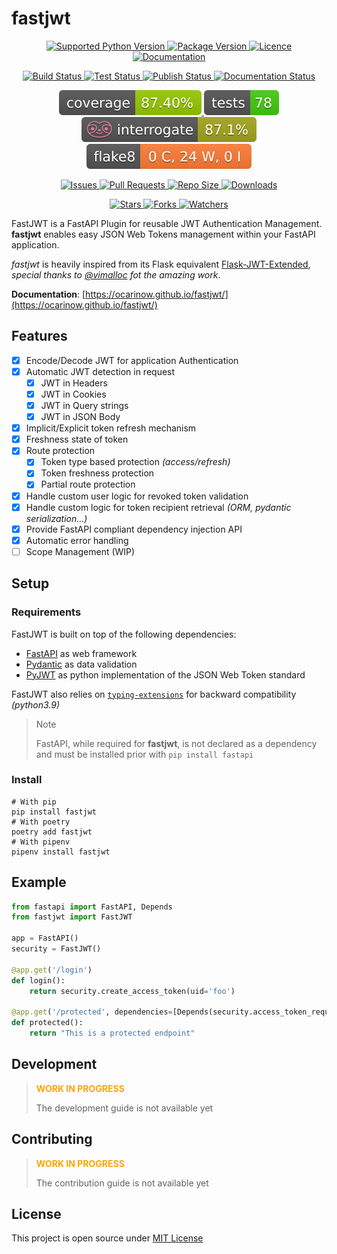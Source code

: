 # fastjwt
<!-- Base badges -->
<p style="text-align:center;">
    <a href="https://github.com/ocarinow/fastjwt">
        <img src="https://img.shields.io/pypi/pyversions/fastjwt" alt="Supported Python Version" />
    </a>
    <a href="https://pypi.org/project/fastjwt">
        <img src="https://img.shields.io/pypi/v/fastjwt" alt="Package Version" />
    </a>
    <a href="https://github.com/ocarinow/fastjwt/blob/main/LICENSE">
        <img src="https://img.shields.io/github/license/ocarinow/fastjwt" alt="Licence" />
    </a>
    <a href="https://ocarinow.github.io/fastjwt/">
        <img src="https://img.shields.io/badge/docs-available-brightgreen" alt="Documentation"></img>
    </a>
</p>
<!-- GitHub Action badges -->
<p style="text-align:center;">
    <a href="https://github.com/ocarinow/fastjwt/actions" alt="Build Status">
        <img src="https://github.com/ocarinow/fastjwt/actions/workflows/cicd-release.yaml/badge.svg" alt="Build Status" />
    </a>
    <a href="https://github.com/ocarinow/fastjwt/actions" alt="Test Status">
        <img src="https://github.com/ocarinow/fastjwt/actions/workflows/cicd-test.yaml/badge.svg" alt="Test Status" />
    </a>
    <a href="https://github.com/ocarinow/fastjwt/actions" alt="Publish Status">
        <img src="https://github.com/ocarinow/fastjwt/actions/workflows/cicd-publish.yaml/badge.svg" alt="Publish Status" />
    </a>
    <a href="https://github.com/ocarinow/fastjwt/actions" alt="Publish Status">
        <img src="https://github.com/ocarinow/fastjwt/actions/workflows/cicd-documentation.yaml/badge.svg" alt="Documentation Status" />
    </a>
</p>
<!-- Code quality badges -->
<p style="text-align:center;">
    <a href="https://github.com/ocarinow/fastjwt/actions">
        <img src="https://raw.githubusercontent.com/ocarinow/fastjwt/main/docs/badges/coverage.svg" alt="Coverage" />
    </a>
    <a href="https://github.com/ocarinow/fastjwt/actions">
        <img src="https://raw.githubusercontent.com/ocarinow/fastjwt/main/docs/badges/pytest.svg" alt="Tests" />
    </a>
    <a href="https://github.com/ocarinow/fastjwt/actions">
        <img src="https://raw.githubusercontent.com/ocarinow/fastjwt/main/docs/badges/interrogate.svg" alt="Docstring" />
    </a>
    <a href="https://github.com/ocarinow/fastjwt/actions">
        <img src="https://raw.githubusercontent.com/ocarinow/fastjwt/main/docs/badges/flake8.svg" alt="Flake8" />
    </a>
</p>
<!-- Activity badges -->
<p style="text-align:center;">
    <a href="https://github.com/ocarinow/fastjwt">
        <img src="https://img.shields.io/github/issues/ocarinow/fastjwt" alt="Issues" />
    </a>
    <a href="https://github.com/ocarinow/fastjwt">
        <img src="https://img.shields.io/github/issues-pr/ocarinow/fastjwt" alt="Pull Requests" />
    </a>
    <a href="https://github.com/ocarinow/fastjwt">
        <img src="https://img.shields.io/github/repo-size/ocarinow/fastjwt" alt="Repo Size" />
    </a>
    <a href="https://github.com/ocarinow/fastjwt">
        <img src="https://img.shields.io/pypi/dm/fastjwt" alt="Downloads" />
    </a>
</p>
<!-- Community badges -->
<p style="text-align:center;">
    <a href="https://github.com/ocarinow/fastjwt/stargazers" alt="Stars">
        <img src="https://img.shields.io/github/stars/ocarinow/fastjwt?style=social" alt="Stars" />
    </a>
    <a href="https://github.com/ocarinow/fastjwt" alt="Forks">
        <img src="https://img.shields.io/github/forks/ocarinow/fastjwt?style=social" alt="Forks" />
    </a>
    <a href="https://github.com/ocarinow/fastjwt/watchers" alt="Watchers">
        <img src="https://img.shields.io/github/watchers/ocarinow/fastjwt?style=social" alt="Watchers" />
    </a>
</p>

FastJWT is a FastAPI Plugin for reusable JWT Authentication Management. **fastjwt** enables easy JSON Web Tokens management within your FastAPI application.

_fastjwt_ is heavily inspired from its Flask equivalent [Flask-JWT-Extended](https://flask-jwt-extended.readthedocs.io/en/stable/), _special thanks to [@vimalloc](https://github.com/vimalloc) fot the amazing work_.

**Documentation**: [https://ocarinow.github.io/fastjwt/](https://ocarinow.github.io/fastjwt/)

## Features

- [X] Encode/Decode JWT for application Authentication
- [X] Automatic JWT detection in request
  - [X] JWT in Headers
  - [X] JWT in Cookies
  - [X] JWT in Query strings
  - [X] JWT in JSON Body
- [X] Implicit/Explicit token refresh mechanism
- [X] Freshness state of token
- [X] Route protection
  - [X] Token type based protection _(access/refresh)_
  - [X] Token freshness protection
  - [X] Partial route protection
- [X] Handle custom user logic for revoked token validation
- [X] Handle custom logic for token recipient retrieval _(ORM, pydantic serialization...)_
- [X] Provide FastAPI compliant dependency injection API
- [X] Automatic error handling
- [ ] Scope Management (WIP)

## Setup

### Requirements

FastJWT is built on top of the following dependencies:

- [FastAPI](https://github.com/tiangolo/fastapi) as web framework
- [Pydantic](https://github.com/pydantic/pydantic) as data validation
- [PyJWT](https://github.com/jpadilla/pyjwt) as python implementation of the JSON Web Token standard

FastJWT also relies on [`typing-extensions`](https://pypi.org/project/typing-extensions/) for backward compatibility _(python3.9)_

> Note
>
> FastAPI, while required for **fastjwt**, is not declared as a dependency and must be installed prior with `pip install fastapi`

### Install

```shell
# With pip
pip install fastjwt
# With poetry
poetry add fastjwt
# With pipenv
pipenv install fastjwt
```

## Example

```py
from fastapi import FastAPI, Depends
from fastjwt import FastJWT

app = FastAPI()
security = FastJWT()

@app.get('/login')
def login():
    return security.create_access_token(uid='foo')

@app.get('/protected', dependencies=[Depends(security.access_token_required())])
def protected():
    return "This is a protected endpoint"
```

## Development

> <span style="color:orange;">**WORK IN PROGRESS**</span>
>
> The development guide is not available yet

## Contributing

> <span style="color:orange;">**WORK IN PROGRESS**</span>
>
> The contribution guide is not available yet

## License

This project is open source under [MIT License](https://github.com/ocarinow/fastjwt/blob/main/LICENSE)
